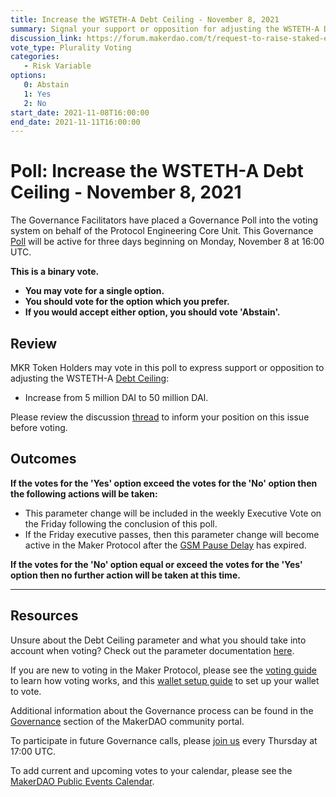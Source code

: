 ```yaml
---
title: Increase the WSTETH-A Debt Ceiling - November 8, 2021
summary: Signal your support or opposition for adjusting the WSTETH-A Debt Ceiling from 5 million DAI to 50 million DAI.
discussion_link: https://forum.makerdao.com/t/request-to-raise-staked-eth-dc-to-50m/11402
vote_type: Plurality Voting
categories:
   - Risk Variable
options:
   0: Abstain
   1: Yes
   2: No
start_date: 2021-11-08T16:00:00
end_date: 2021-11-11T16:00:00
---
```

# Poll: Increase the WSTETH-A Debt Ceiling - November 8, 2021

The Governance Facilitators have placed a Governance Poll into the voting system on behalf of the Protocol Engineering Core Unit. This Governance [Poll](https://community-development.makerdao.com/en/learn/governance/on-chain-gov) will be active for three days beginning on Monday, November 8 at 16:00 UTC.

**This is a binary vote.** 
- **You may vote for a single option.** 
- **You should vote for the option which you prefer.**
- **If you would accept either option, you should vote 'Abstain'.**

## Review 

MKR Token Holders may vote in this poll to express support or opposition to adjusting the WSTETH-A [Debt Ceiling](https://community-development.makerdao.com/en/learn/governance/param-debt-ceiling):
* Increase from 5 million DAI to 50 million DAI.

Please review the discussion [thread](https://forum.makerdao.com/t/request-to-raise-staked-eth-dc-to-50m/11402) to inform your position on this issue before voting.

## Outcomes

**If the votes for the 'Yes' option exceed the votes for the 'No' option then the following actions will be taken:**
* This parameter change will be included in the weekly Executive Vote on the Friday following the conclusion of this poll. 
* If the Friday executive passes, then this parameter change will become active in the Maker Protocol after the [GSM Pause Delay](https://community-development.makerdao.com/en/learn/governance/param-gsm-pause-delay) has expired.

**If the votes for the 'No' option equal or exceed the votes for the 'Yes' option then no further action will be taken at this time.**

---

## Resources

Unsure about the Debt Ceiling parameter and what you should take into account when voting? Check out the parameter documentation [here](https://community-development.makerdao.com/en/learn/governance/param-debt-ceiling).

If you are new to voting in the Maker Protocol, please see the [voting guide](https://community-development.makerdao.com/en/learn/governance/how-voting-works/) to learn how voting works, and this [wallet setup guide](https://community-development.makerdao.com/en/learn/governance/voting-setup/) to set up your wallet to vote.

Additional information about the Governance process can be found in the [Governance](https://community-development.makerdao.com/en/learn/governance) section of the MakerDAO community portal.

To participate in future Governance calls, please [join us](https://github.com/makerdao/community/tree/master/governance/governance-and-risk-meetings) every Thursday at 17:00 UTC.

To add current and upcoming votes to your calendar, please see the [MakerDAO Public Events Calendar](https://calendar.google.com/calendar/embed?src=makerdao.com_3efhm2ghipksegl009ktniomdk%40group.calendar.google.com&ctz=UTC&mode=week&showCalendars=0&showPrint=0).
